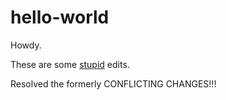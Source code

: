 # hello-world
Howdy.

These are some [stupid](http://www.stupid.com) edits.

Resolved the formerly CONFLICTING CHANGES!!!
